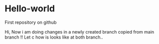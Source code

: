 # Hello-world
First repository on github


Hi, Now i am doing changes in a newly created branch copied from main branch !!
Let c how is looks like at both branch..
